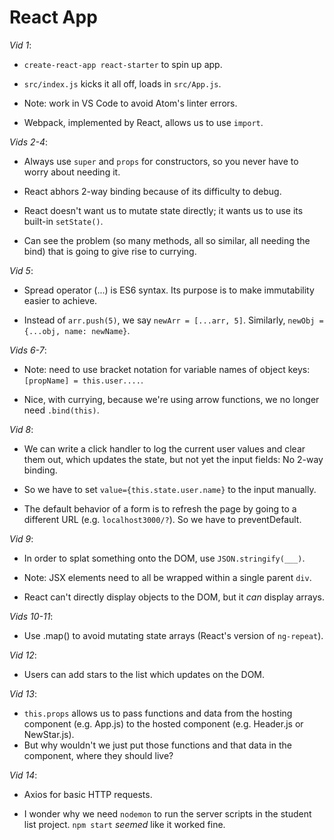 
# React App
*Vid 1*:
- `create-react-app react-starter` to spin up app.

- `src/index.js` kicks it all off, loads in `src/App.js`.

- Note: work in VS Code to avoid Atom's linter errors.

- Webpack, implemented by React, allows us to use `import`.

*Vids 2-4*:
- Always use `super` and `props` for constructors, so you never have to worry about needing it.

- React abhors 2-way binding because of its difficulty to debug.

- React doesn't want us to mutate state directly; it wants us to use its built-in `setState()`.

- Can see the problem (so many methods, all so similar, all needing the bind) that is going to give rise to currying.

*Vid 5*:
- Spread operator (...) is ES6 syntax. Its purpose is to make immutability easier to achieve.

- Instead of `arr.push(5)`, we say `newArr = [...arr, 5]`. Similarly, `newObj = {...obj, name: newName}`.

*Vids 6-7*:
- Note: need to use bracket notation for variable names of object keys: `[propName] = this.user....`.

- Nice, with currying, because we're using arrow functions, we no longer need `.bind(this)`.

*Vid 8*:
- We can write a click handler to log the current user values and clear them out, which updates the state, but not yet the input fields: No 2-way binding.

- So we have to set `value={this.state.user.name}` to the input manually.

- The default behavior of a form is to refresh the page by going to a different URL (e.g. `localhost3000/?`). So we have to preventDefault.

*Vid 9*:
- In order to splat something onto the DOM, use `JSON.stringify(___)`.

- Note: JSX elements need to all be wrapped within a single parent `div`.

- React can't directly display objects to the DOM, but it *can* display arrays.

*Vids 10-11*:
- Use .map() to avoid mutating state arrays (React's version of `ng-repeat`).

*Vid 12*:
- Users can add stars to the list which updates on the DOM.

*Vid 13*:
- `this.props` allows us to pass functions and data from the hosting component (e.g. App.js) to the hosted component (e.g. Header.js or NewStar.js).
- But why wouldn't we just put those functions and that data in the component, where they should live?

*Vid 14*:
- Axios for basic HTTP requests.


- I wonder why we need `nodemon` to run the server scripts in the student list project. `npm start` *seemed* like it worked fine.